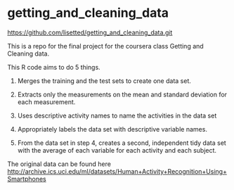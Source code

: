 # getting_and_cleaning_data
https://github.com/lisetted/getting_and_cleaning_data.git

This is a repo for the final project for the coursera class Getting and Cleaning data.

This R code aims to do 5 things.

1. Merges the training and the test sets to create one data set.

2. Extracts only the measurements on the mean and standard deviation for each measurement.

3. Uses descriptive activity names to name the activities in the data set

4. Appropriately labels the data set with descriptive variable names.

5. From the data set in step 4, creates a second, independent tidy data set with the average of each variable for each activity and each subject.

The original data can be found here http://archive.ics.uci.edu/ml/datasets/Human+Activity+Recognition+Using+Smartphones
